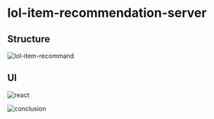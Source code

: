 # lol-item-recommendation-server

## Structure
![lol-item-recommand](https://github.com/palabear/lol-item-recommendation-server/assets/38035440/c7885bba-47ea-431a-bfd9-72f68803ac79)


## UI
![react](https://github.com/palabear/lol-item-recommendation-server/assets/38035440/173ca800-2979-4913-bb0f-b4d8f7ed380b)

![conclusion](https://github.com/palabear/lol-item-recommendation-server/assets/38035440/92a636af-309b-47de-b472-b84d43c92156)
